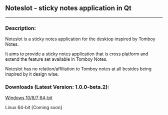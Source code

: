 Noteslot - sticky notes application in Qt
-----------------------------------------------

********************************

### Description:
Noteslot is a sticky notes application for the desktop inspired by Tomboy Notes. 

It aims to provide a sticky notes application that is cross platform and extend the feature set available in Tomboy Notes.

Noteslot has no relation/affiliation to Tomboy notes at all besides being inspired by it design wise.

### Downloads (Latest Version: 1.0.0-beta.2):
[Windows 10/8/7 64-bit](https://github.com/juliendz/noteslot/releases/download/1.0.0.-beta.2/noteslot_setup.exe)

Linux 64-bit [Coming soon]
